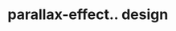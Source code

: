 # parallax-effect.. design                                                                                                                                                                                                                                                                                                                                       
                                     

